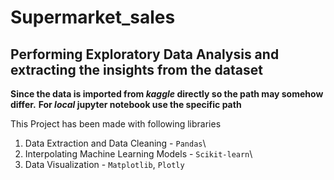 # Supermarket_sales

## Performing Exploratory Data Analysis and extracting the insights from the dataset

**Since the data is imported from _kaggle_ directly so the path may somehow differ.**
**For _local_ jupyter notebook use the specific path**

This Project has been made with following libraries



1. Data Extraction and Data Cleaning - `Pandas`\
2. Interpolating Machine Learning Models - `Scikit-learn`\
3. Data Visualization - `Matplotlib`, `Plotly`
